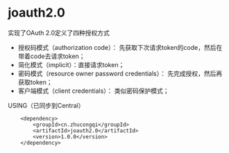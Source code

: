 # joauth2.0
实现了OAuth 2.0定义了四种授权方式

- 授权码模式（authorization code）： 先获取下次请求token的code，然后在带着code去请求token；
- 简化模式（implicit）：直接请求token； 
- 密码模式（resource owner password credentials）： 先完成授权，然后再获取token；
- 客户端模式（client credentials）： 类似密码保护模式；

USING（已同步到Central）

		<dependency>
			<groupId>cn.zhucongqi</groupId>
			<artifactId>joauth2.0</artifactId>
			<version>1.0.0</version>
		</dependency>